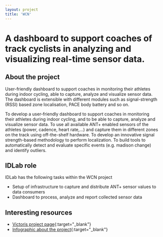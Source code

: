```yaml
---
layout: project
title: 'WCN'
---
```


# A dashboard to support coaches of track cyclists in analyzing and visualizing real-time sensor data.

## About the project
User-friendly dashboard to support coaches in monitoring their athletes during indoor cycling, able to capture, analyze and visualize sensor data. The dashboard is extensible with different modules such
as signal-strength (RSSI) based zone localisation, PACE body battery and so on.

To develop a user-friendly dashboard to support coaches in monitoring their athletes during indoor cycling, and to be able to capture, analyze and visualize sensor data. To use all available ANT+ enabled sensors of the athletes (power, cadence, heart rate,…) and capture them in different zones on the track using off-the-shelf hardware. 
To develop an innovative signal strength-based methodology to perform localization. To build tools to automatically detect and evaluate specific events (e.g. madison change) and identify outliers.

## IDLab role
IDLab has the following tasks within the WCN project
* Setup of infrastructure to capture and distribute ANT+ sensor values to data consumers
* Dashboard to process, analyze and report collected sensor data

## Interesting resources
* [Victoris project page](https://www.victoris.be/projects/wireless-cycling-network/){:target="_blank"}
* [Infographic about the project](https://www.victoris.be/wp-content/uploads/2022/01/Victoris-infographic-Wireless-Cycling-Network-v03.pdf){:target="_blank"}
